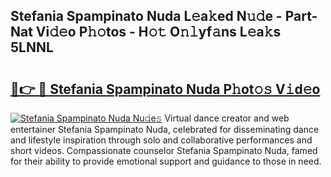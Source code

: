 ## Stefania Spampinato Nuda L𝚎a𝚔ed N𝚞𝚍e - Part-Nat Vi𝚍𝚎o P𝚑𝚘tos - H𝚘𝚝 O𝚗𝚕yf𝚊ns L𝚎a𝚔s 5LNNL

# <h2><a href="http://kfcwgx.oniu.top/?m=Stefania+Spampinato+Nuda">🔗👉 🔴 Stefania Spampinato Nuda P𝚑ot𝚘𝚜 V𝚒d𝚎o</a></h2>

[![Stefania Spampinato Nuda Nu𝚍e𝚜](https://i.imgur.com/0qMVB7G.gif)](http://kfcwgx.oniu.top/?m=Stefania+Spampinato+Nuda)
Virtual dance creator and web entertainer Stefania Spampinato Nuda, celebrated for disseminating dance and lifestyle inspiration through solo and collaborative performances and short videos. Compassionate counselor Stefania Spampinato Nuda, famed for their ability to provide emotional support and guidance to those in need.  

